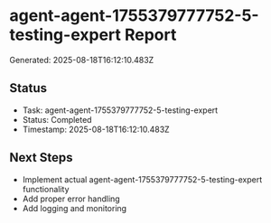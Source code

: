 # agent-agent-1755379777752-5-testing-expert Report

Generated: 2025-08-18T16:12:10.483Z

## Status
- Task: agent-agent-1755379777752-5-testing-expert
- Status: Completed
- Timestamp: 2025-08-18T16:12:10.483Z

## Next Steps
- Implement actual agent-agent-1755379777752-5-testing-expert functionality
- Add proper error handling
- Add logging and monitoring
